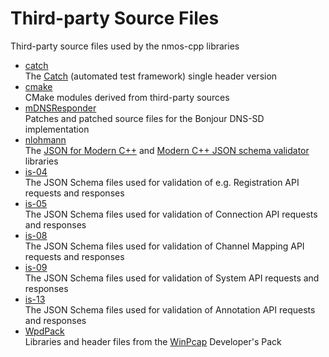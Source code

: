 # Third-party Source Files

Third-party source files used by the nmos-cpp libraries

- [catch](catch)  
  The [Catch](https://github.com/philsquared/Catch) (automated test framework) single header version
- [cmake](cmake)  
  CMake modules derived from third-party sources
- [mDNSResponder](mDNSResponder)  
  Patches and patched source files for the Bonjour DNS-SD implementation
- [nlohmann](nlohmann)  
  The [JSON for Modern C++](https://github.com/nlohmann/json) and [Modern C++ JSON schema validator](https://github.com/pboettch/json-schema-validator) libraries
- [is-04](is-04)  
  The JSON Schema files used for validation of e.g. Registration API requests and responses
- [is-05](is-05)  
  The JSON Schema files used for validation of Connection API requests and responses
- [is-08](is-08)  
  The JSON Schema files used for validation of Channel Mapping API requests and responses
- [is-09](is-09)  
  The JSON Schema files used for validation of System API requests and responses
- [is-13](is-13)  
  The JSON Schema files used for validation of Annotation API requests and responses
- [WpdPack](WpdPack)  
  Libraries and header files from the [WinPcap](https://www.winpcap.org/) Developer's Pack
